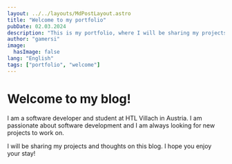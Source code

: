 ```yaml
---
layout: ../../layouts/MdPostLayout.astro
title: "Welcome to my portfolio"
pubDate: 02.03.2024
description: "This is my portfolio, where I will be sharing my projects and thoughts."
author: "gamersi"
image:
  hasImage: false
lang: "English"
tags: ["portfolio", "welcome"]
---
```


# Welcome to my blog!
I am a software developer and student at HTL Villach in Austria. I am passionate about software development and I am always looking for new projects to work on.

I will be sharing my projects and thoughts on this blog. I hope you enjoy your stay!
